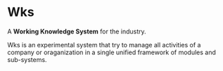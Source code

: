 # Wks
A **Working Knowledge System** for the industry.

Wks is an experimental system that try to manage all activities of a company or oraganization in a single unified framework of modules and sub-systems.
